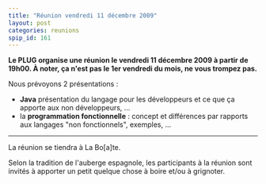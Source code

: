 ```yaml
---
title: "Réunion vendredi 11 décembre 2009"
layout: post
categories: reunions
spip_id: 161
---
```

**Le PLUG organise une réunion le vendredi 11 décembre 2009 à partir de 19h00.
À noter, ça n'est pas le 1er vendredi du mois, ne vous trompez pas.**

Nous prévoyons 2 présentations :

- **Java** présentation du langage pour les développeurs et ce que ça apporte aux non développeurs, …
- la **programmation fonctionnelle** : concept et différences par rapports aux langages "non fonctionnels", exemples, …

----
La réunion se tiendra à La Bo\[a\]te.

Selon la tradition de l'auberge espagnole, les participants à la réunion sont invités à apporter un petit quelque chose à boire et/ou à grignoter.